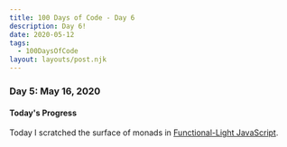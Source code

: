 ```yaml
---
title: 100 Days of Code - Day 6
description: Day 6!
date: 2020-05-12
tags: 
  - 100DaysOfCode
layout: layouts/post.njk
---
```


### Day 5: May 16, 2020

#### Today's Progress

Today I scratched the surface of monads in [Functional-Light JavaScript](https://frontendmasters.com/courses/functional-javascript-v3).